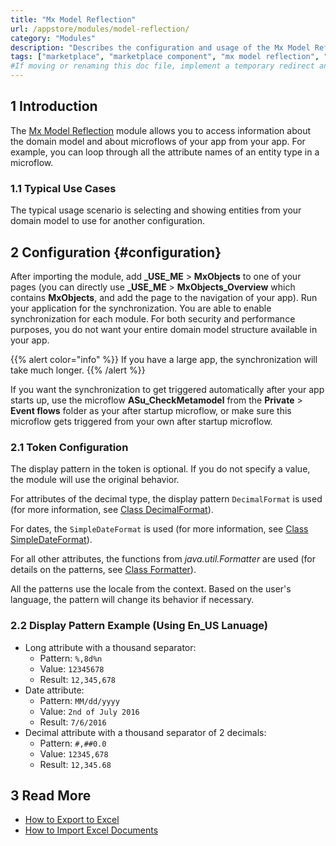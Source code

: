 ```yaml
---
title: "Mx Model Reflection"
url: /appstore/modules/model-reflection/
category: "Modules"
description: "Describes the configuration and usage of the Mx Model Reflection module, which is available in the Mendix Marketplace."
tags: ["marketplace", "marketplace component", "mx model reflection", "token configuration", "platform support"]
#If moving or renaming this doc file, implement a temporary redirect and let the respective team know they should update the URL in the product. See Mapping to Products for more details.
---
```


## 1 Introduction

The [Mx Model Reflection](https://marketplace.mendix.com/link/component/69/) module allows you to access information about the domain model and about microflows of your app from your app. For example, you can loop through all the attribute names of an entity type in a microflow.

### 1.1 Typical Use Cases

The typical usage scenario is selecting and showing entities from your domain model to use for another configuration. 

## 2 Configuration {#configuration}

After importing the module, add **\_USE_ME** > **MxObjects** to one of your pages (you can directly use **\_USE_ME** > **MxObjects_Overview** which contains **MxObjects**, and add the page to the navigation of your app). Run your application for the synchronization. You are able to enable synchronization for each module. For both security and performance purposes, you do not want your entire domain model structure available in your app.

{{% alert color="info" %}}
If you have a large app, the synchronization will take much longer.
{{% /alert %}}

If you want the synchronization to get triggered automatically after your app starts up, use the microflow **ASu_CheckMetamodel** from the **Private** > **Event flows** folder as your after startup microflow, or make sure this microflow gets triggered from your own after startup microflow.

### 2.1 Token Configuration

The display pattern in the token is optional. If you do not specify a value, the module will use the original behavior. 

For attributes of the decimal type, the display pattern `DecimalFormat` is used (for more information, see [Class DecimalFormat](https://docs.oracle.com/javase/8/docs/api/java/text/DecimalFormat.html)).

For dates, the `SimpleDateFormat` is used (for more information, see [Class SimpleDateFormat](https://docs.oracle.com/en/java/javase/11/docs/api/java.base/java/text/SimpleDateFormat.html)).

For all other attributes, the functions from *java.util.Formatter* are used (for details on the patterns, see [Class Formatter](https://docs.oracle.com/javase/8/docs/api/java/util/Formatter.html)).

All the patterns use the locale from the context. Based on the user's language, the pattern will change its behavior if necessary.

### 2.2 Display Pattern Example (Using En_US Lanuage)

* Long attribute with a thousand separator:
    * Pattern:  `%,8d%n`
    * Value: `12345678`
    * Result: `12,345,678`
* Date attribute:
    * Pattern: `MM/dd/yyyy`
    * Value: `2nd of July 2016`
    * Result: `7/6/2016`
* Decimal attribute with a thousand separator of 2 decimals:
    * Pattern: `#,##0.0`
    * Value: `12345,678`
    * Result: `12,345.68`

## 3 Read More

* [How to Export to Excel](/howto/integration/using-the-excel-exporter/)
* [How to Import Excel Documents](/howto/integration/importing-excel-documents/)
